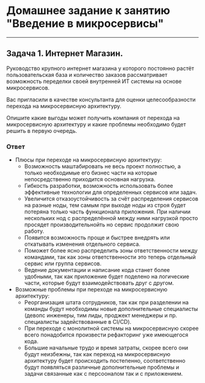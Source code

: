 # Домашнее задание к занятию "Введение в микросервисы"

---
## Задача 1. Интернет Магазин.

Руководство крупного интернет магазина у которого постоянно растёт пользовательская база и количество заказов рассматривает возможность переделки своей внутренней ИТ системы на основе микросервисов. 

Вас пригласили в качестве консультанта для оценки целесообразности перехода на микросервисную архитектуру. 

Опишите какие выгоды может получить компания от перехода на микросервисную архитектуру и какие проблемы необходимо будет решить в первую очередь.

### Ответ 

- Плюсы при переходе на микросервисную архитектуру:
  - Возможность маштабировать не весь проект полностью, а только необходимые его бизнес части на которые непосредственно приходится основная нагрузка.
  - Гибкость разработки, возможность использовать более эффективные технологии для определенных сервисов или задач.
  - Увеличится отказоустойчивость за счёт распределения сервисов на разные ноды, тем самым при выходе ноды из строя будет потеряна только часть функционала приложения.
    При наличии нескольких нод с распределённой между ними нагрузкой просто просядет производительнойть но сервис продолжит свою работу.
  - Появится возможность проще и быстрее внедрять или откатывать изменения отдельного сервиса.
  - Поможет более ясно распределить зоны ответственности между командами, так как зоны ответственности это теперь отдельный сервис или группа сервисов.
  - Ведение документации и написание кода станет более удобными, так как приложение будет поделено на логические части, которые будут взаимодействовать друг с другом.
- Возможные проблемы при переходе на микросервисную архитектуру:
  - Реорганизация штата сотрудников, так как при разделении на команды будут необходимы новые дополнительные специалисты (девопс инженеры, тим лиды, проджект менеджеры и пр. специалисты задействованные в CI/CD). 
  - При переходе с монолитной системы на микросервисную скорее всего понадобится произвести рефакторинг уже имеющегося кода.
  - Большие начальные трудо и время затраты, скорее всего они будут неизбежны, так как переход на микросервисную архитектуру будет происходить постепенно, соответственно будут появляться различные дополнительные проблемы и задачи связанные как с персооналом так и с приложением.